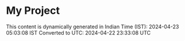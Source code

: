 # My Project

This content is dynamically generated in Indian Time (IST): 2024-04-23 05:03:08 IST
Converted to UTC: 2024-04-22 23:33:08 UTC
